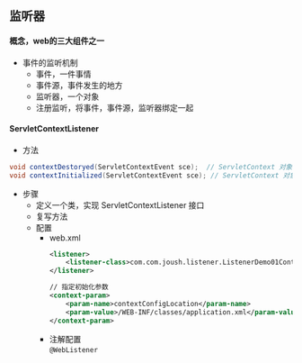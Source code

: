 ## 监听器
#### 概念，web的三大组件之一
* 事件的监听机制
    - 事件，一件事情
    - 事件源，事件发生的地方
    - 监听器，一个对象
    - 注册监听，将事件，事件源，监听器绑定一起
#### ServletContextListener
* 方法
``` java
void contextDestoryed(ServletContextEvent sce);  // ServletContext 对象被销毁之前会调用该方法
void contextInitialized(ServletContextEvent sce); // ServletContext 对象创建后会调用该方法
```
* 步骤
    - 定义一个类，实现 ServletContextListener 接口
    - 复写方法
    - 配置
        - web.xml
            ``` xml
            <listener>
                <listener-class>com.com.joush.listener.ListenerDemo01ContextLoaderListener</listener-class>
            </listener>
           
            // 指定初始化参数
            <context-param>
                <param-name>contextConfigLocation</param-name>
                <param-value>/WEB-INF/classes/application.xml</param-value>
            </context-param>
            ```
        - 注解配置  
            `@WebListener`
            